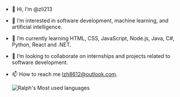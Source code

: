 - 👋 Hi, I’m @zli213
- 👀 I’m interested in software development, machine learning, and artificial intelligence.
- 🌱 I’m currently learning HTML, CSS, JavaScript, Node.js, Java, C#, Python, React and .NET.
- 💞️ I’m looking to collaborate on internships and projects related to software development.
- 📫 How to reach me lzh8612@outlook.com.
 
  ![Ralph's Most used languages](https://github-readme-stats.vercel.app/api/top-langs?username=zli213&show_icons=true&count_private=true&theme=gotham)
<!---
zli213/zli213 is a ✨ special ✨ repository because its `README.md` (this file) appears on your GitHub profile.
You can click the Preview link to take a look at your changes.
--->
